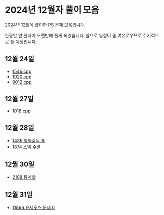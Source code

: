 # 2024년 12월자 풀이 모음 #

2024년 12월에 풀이한 PS 문제 모음입니다.

한동안 안 풀다가 오랜만에 풀게 되었습니다. 앞으로 일정이 좀 여유로우므로 주기적으로 풀 예정입니다.

## 12월 24일 ##

- [1546.cpp](20241224/1546번-평균.md)
- [1920.cpp](20241224/1920번-수%20찾기.md)
- [9012.cpp](20241224/9012번-괄호.md)

## 12월 27일 ##

- [1018.cpp](20241227/1018번-체스판%20다시%20칠하기.md)

## 12월 28일 ##

- [1436 영화감독 숌](20241228/1436번-영화감독%20숌.md)
- [1874 스택 수열](20241228/1874번-스택%20수열.md)

## 12월 30일 ##

- [2108 통계학](20241230\2108번-통계학.md)

## 12월 31일 ##

- [11866 요세푸스 문제 0](20241231/11866번-요세푸스%20문제%200.md)

